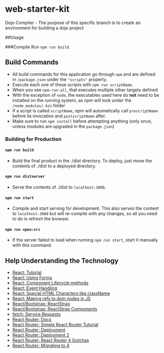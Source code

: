 # web-starter-kit
Dojo Compiler - The purpose of this specific branch is to create an environment for building a dojo project

##Usage

###Compile
Run `npm run build`.  

## Build Commands

- All build commands for this application go through `npm` and are defined in `/package.json` under the `"scripts"` property.
- Execute each one of these scripts with `npm run scriptName`.
- When you see `npm-run-all`, that executes multiple other targets defined
- With the exception of `node`, the executables used here do **not** need to be installed on the running system, as npm will look under the `/node_modules/.bin` folder
- If a script is called `scriptName`, npm will automatically call `prescriptName` before its invocation and `postscriptName` after.
- Make sure to run `npm install` before attempting anything (only once, unless modules are upgraded in the `package.json`)

### Building for Production

#### `npm run build`

- Build the final product in the ./dist directory. To deploy, just move the contents of ./dist to a deployed directory.

#### `npm run distserver`

- Serve the contents of ./dist to `localhost:3000`. 

#### `npm run start`

- Compile and start serving for development. This also serves the content to `localhost:3000` but will re-compile with any changes, so all you need to do is refresh the browser.

#### `npm run open:src`

- If the server failed to load when running `npm run start`, start it manually with this command.
  
## Help Understanding the Technology

- [React: Tutorial](https://reactjs.org/tutorial/tutorial.html)
- [React: Using Forms](https://reactjs.org/docs/forms.html)
- [React: Component Lifecycle methods](https://reactjs.org/docs/react-component.html#componentdidmount)
- [React: Event Handling](https://reactjs.org/docs/handling-events.html)
- [React: Special HTML Characters like className](https://reactjs.org/docs/dom-elements.html)
- [React: Making refs to dom nodes in JS](https://reactjs.org/docs/refs-and-the-dom.html)
- [React/Bootstrap: ReactStrap](https://github.com/reactstrap/reactstrap/blob/master/README.md)
- [React/Bootstrap: ReactStrap Components](https://reactstrap.github.io/components/alerts/)
- [fetch: Service Requests](https://www.npmjs.com/package/whatwg-fetch)
- [React Router: Docs](https://reacttraining.com/react-router/web/guides/philosophy)
- [React Router: Simple React Router Tutorial](https://medium.com/@pshrmn/a-simple-react-router-v4-tutorial-7f23ff27adf)
- [React Router: Deployment](https://stanko.github.io/react-router-subfolder-on-server/)
- [React Router: Deployment 2](https://medium.com/@svinkle/how-to-deploy-a-react-app-to-a-subdirectory-f694d46427c1)
- [React Router: React Router 4 Gotchas](https://medium.com/@djoepramono/react-router-4-gotchas-2ecd1282de65)
- [React Router: Migrating to 4](https://github.com/ReactTraining/react-router/blob/25776d4dc89b8fb2f575884749766355992116b5/packages/react-router/docs/guides/migrating.md#the-router)
